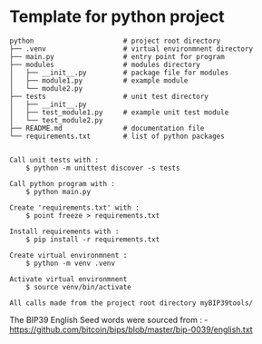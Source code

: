 # Template for python project
 
    python                      # project root directory
    ├── .venv                   # virtual environmnent directory 
    ├── main.py                 # entry point for program 
    ├── modules                 # modules directory
    │   ├── __init__.py         # package file for modules
    │   ├── module1.py          # example module
    │   └── module2.py
    ├── tests                   # unit test directory
    │   ├── __init__.py
    │   ├── test_module1.py     # example unit test module
    │   └── test_module2.py
    ├── README.md               # documentation file
    └── requirements.txt        # list of python packages
 

    Call unit tests with :
        $ python -m unittest discover -s tests

    Call python program with :
        $ python main.py 

    Create 'requirements.txt' with :
        $ point freeze > requirements.txt

    Install requirements with :
        $ pip install -r requirements.txt 

    Create virtual environmnent :
        $ python -m venv .venv

    Activate virtual environmnent
        $ source venv/bin/activate

    All calls made from the project root directory myBIP39tools/


The BIP39 English Seed words were sourced from : -
    https://github.com/bitcoin/bips/blob/master/bip-0039/english.txt

